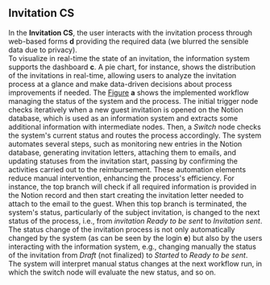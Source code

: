 ## Invitation CS

In the **Invitation CS**, the user interacts with the invitation process through web-based forms **d** providing the required data (we blurred the sensible data due to privacy).  
To visualize in real-time the state of an invitation, the information system supports the dashboard **c**. A pie chart, for instance, shows the distribution of the invitations in real-time, allowing users to analyze the invitation process at a glance and make data-driven decisions about process improvements if needed.
The [Figure](https://github.com/MT91/Low-code-Process-Digital-Twins/blob/main/Invitation_CS/Invitation%20CS.pdf) **a** shows the implemented workflow managing the status of the system and the process. The initial trigger node checks iteratively when a new guest invitation is opened on the Notion database, which is used as an information system and extracts some additional information with intermediate nodes. Then, a *Switch* node checks the system's current status and routes the process accordingly. The system automates several steps, such as monitoring new entries in the Notion database, generating invitation letters, attaching them to emails, and updating statuses from the invitation start, passing by confirming the activities carried out to the reimbursement. These automation elements reduce manual intervention, enhancing the process's efficiency. For instance, the top branch will check if all required information is provided in the Notion record and then start creating the invitation letter needed to attach to the email to the guest. When this top branch is terminated, the system's status, particularly of the subject invitation, is changed to the next status of the process, i.e., from *invitation Ready to be sent* to *Invitation sent*.
The status change of the invitation process is not only automatically changed by the system (as can be seen by the login **e**) but also by the users interacting with the information system, e.g., changing manually the status of the invitation from *Draft* (not finalized) to *Started* to *Ready to be sent*. The system will interpret manual status changes at the next workflow run, in which the switch node will evaluate the new status, and so on. 
